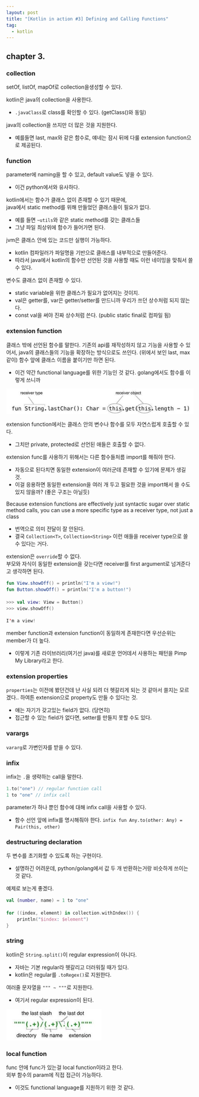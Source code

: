 ```yaml
---
layout: post
title: "[Kotlin in action #3] Defining and Calling Functions"
tag:
  - kotlin
---
```


## chapter 3.

### collection

setOf, listOf, mapOf로 collection을생성할 수 있다.

kotlin은 java의 collection을 사용한다.
- `.javaClass`로 class를 확인할 수 있다. (getClass()와 동일)

java의 collection을 쓰지만 더 많은 것을 지원한다.
- 예를들면 last, max와 같은 함수로, 얘네는 잠시 뒤에 다룰 extension function으로 제공된다.

### function

parameter에 naming을 할 수 있고, default value도 넣을 수 있다.
- 이건 python에서와 유사하다.

kotlin에서는 함수가 클래스 없이 존재할 수 있기 때문에,  
java에서 static method를 위해 만들었던 클래스들이 필요가 없다.
- 예를 들면 `~utils`와 같은 static method를 갖는 클래스들
- 그냥 파일 최상위에 함수가 들어가면 된다.

jvm은 클래스 안에 있는 코드만 실행이 가능하다.
- kotlin 컴파일러가 파일명을 기반으로 클래스를 내부적으로 만들어준다.
- 따라서 java에서 kotlin의 함수만 선언된 것을 사용할 때도 이런 네이밍을 맞춰서 쓸 수 있다.

변수도 클래스 없이 존재할 수 있다.
- static variable을 위한 클래스가 필요가 없어지는 것이지.
- val은 getter를, var은 getter/setter를 만드니까 우리가 쓰던 상수처럼 되지 않는다.
- const val을 써야 진짜 상수처럼 쓴다. (public static final로 컴파일 됨)

### extension function

클래스 밖에 선언된 함수를 말한다.
기존의 api를 재작성하지 않고 기능을 사용할 수 있어서, java의 클래스들의 기능을 확장하는 방식으로도 쓰인다. (위에서 보인 last, max 같이)
함수 앞에 클래스 이름을 붙이기만 하면 된다.
- 이건 약간 functional language를 위한 기능인 것 같다. golang에서도 함수를 이렇게 쓰니까

![extension-function](/images/post/kotlin_in_action/3_1.JPG)

extension function에서는 클래스 안의 변수나 함수를 모두 자연스럽게 호출할 수 있다.
- 그치만 private, protected로 선언된 애들은 호출할 수 없다.

extension func를 사용하기 위해서는 다른 함수들처름 import를 해줘야 한다.
- 자동으로 된다치면 동일한 extension이 여러군데 존재할 수 있기에 문제가 생길 것.
- 이걸 응용하면 동일한 extension을 여러 개 두고 필요한 것을 import해서 쓸 수도 있지 않을까? (좋은 구조는 아닐듯)

Because extension functions are effectively just syntactic sugar over static method
calls, you can use a more specific type as a receiver type, not just a class
- 번역으로 의미 전달이 잘 안된다.
- 결국 `Collection<T>`, `Collection<String>` 이런 애들을 receiver type으로 쓸 수 있다는 거다.

extension은 `override`할 수 없다.  
부모와 자식이 동일한 extension을 갖는다면 receiver를 first argument로 넘겨준다고 생각하면 된다.  
```kotlin
fun View.showOff() = println("I'm a view!")
fun Button.showOff() = println("I'm a button!")

>>> val view: View = Button()
>>> view.showOff()

I'm a view!
```

member function과 extension function이 동일하게 존재한다면 우선순위는 member가 더 높다.

* 이렇게 기존 라이브러리(여기선 java)를 새로운 언어데서 사용하는 패턴을 Pimp My Library라고 한다.

### extension properties

`properties`는 이전에 봤던건데 난 사실 되려 더 헷갈리게 되는 것 같아서 쓸지는 모르겠다..
하여튼 extension으로 property도 만들 수 있다는 것.
- 얘는 자기가 갖고있는 field가 없다. (당연히)
- 접근할 수 있는 field가 없다면, setter를 만들지 못할 수도 있다.

### varargs

`vararg`로 가변인자를 받을 수 있다.

### infix

infix는 `.`을 생략하는 call을 말한다.  
```kotlin
1.to("one") // regular function call
1 to "one" // infix call
```

parameter가 하나 뿐인 함수에 대해 infix call을 사용할 수 있다.  
- 함수 선언 앞에 infix를 명시해줘야 한다.
`infix fun Any.to(other: Any) = Pair(this, other)`

### destructuring declaration

두 변수를 초기화할 수 있도록 하는 구현이다.
- 설명하긴 어려운데, python/golang에서 값 두 개 반환하는거랑 비슷하게 쓰이는 것 같다.

예제로 보는게 좋겠다.
```kotlin
val (number, name) = 1 to "one"

for ((index, element) in collection.withIndex()) {
    println("$index: $element")
}
```

### string

kotlin은 `String.split()`이 regular expression이 아니다.
- 자바는 기본 regular라 헷갈리고 더러워질 때가 있다.
- kotlin은 regular를 `.toRegex()`로 지원한다.

여러줄 문자열을 `""" ~ """`로 지원한다.
- 여기서 regular expression이 된다.

![triple-quota](/images/post/kotlin_in_action/3_2.JPG)

### local function

func 안에 func가 있는걸 local function이라고 한다.  
외부 함수의 param에 직접 접근이 가능하다.
- 이것도 functional language를 지원하기 위한 것 같다.
